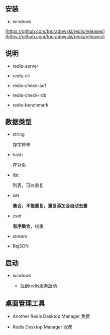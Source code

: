 ## 安装

* windows

[https://github.com/tporadowski/redis/releases](https://github.com/tporadowski/redis/releases)

## 说明

* redis-server

* redis-cli

* redis-check-aof

* redis-check-rdb

* redis-benchmark


## 数据类型

* string
  
  存字符串

* hash

  存对象

* list

  列表，可以重复

* set

  **集合，不能重复，重复添加会自动去重**

* zset
  
  **有序集合**，权重


* stream

* RejSON




## 启动

* windows

    * 找到redis服务启动



## 桌面管理工具 

* Another Redis Desktop Manager 免费

* Redis Desktop Manager 收费
